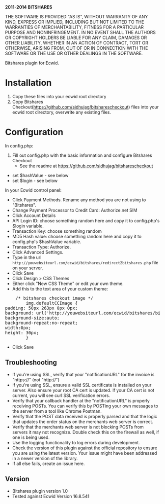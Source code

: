 <strong>2011-2014 BITSHARES</strong>



THE SOFTWARE IS PROVIDED "AS IS", WITHOUT WARRANTY OF ANY KIND, EXPRESS OR IMPLIED, INCLUDING BUT NOT LIMITED TO THE WARRANTIES OF MERCHANTABILITY, FITNESS FOR A PARTICULAR PURPOSE AND NONINFRINGEMENT. IN NO EVENT SHALL THE AUTHORS OR COPYRIGHT HOLDERS BE LIABLE FOR ANY CLAIM, DAMAGES OR OTHER LIABILITY, WHETHER IN AN ACTION OF CONTRACT, TORT OR OTHERWISE, ARISING FROM, OUT OF OR IN CONNECTION WITH THE SOFTWARE OR THE USE OR OTHER DEALINGS IN THE SOFTWARE.

Bitshares plugin for Ecwid.

# Installation

1. Copy these files into your ecwid root directory
2. Copy Bitshares Checkout(https://github.com/sidhujag/bitsharescheckout) files into your ecwid root directory, overwrite any existing files.

# Configuration

In config.php:
1. Fill out config.php with the basic information and configure Bitshares Checkout
    - See the readme at https://github.com/sidhujag/bitsharescheckout
- set $hashValue - see below
- set $login - see below

In your Ecwid control panel:
- Click Payment Methods.  Rename any method you are not using to "Bitshares".
- Change Payment Processor to Credit Card: Authorize.net SIM
- Click Account Details
- API Login ID: choose something random here and copy it to config.php's $login variable.
- Transaction Key: choose something random
- MD5 Hash value: choose something random here and copy it to config.php's $hashValue variable.
- Transaction Type: Authorize.
- Click Advanced Settings.
- Type in the url `http://youwebsiteurl.com/ecwid/bitshares/redirect2bitshares.php` file on your server.
- Click Save
- Click Design > CSS Themes
- Either click "New CSS Theme" or edit your own theme.
- Add this to the text area of your custom theme:
<pre>
	/* bitshares checkout image */
		img.defaultCCImage {
padding: 50px 263px 0px 0px; 
background: url('http://youwebsiteurl.com/ecwid/bitshares/bitshares-logo.png'); 
background-size:auto; 
background-repeat:no-repeat;
width:0px; 
height: 30px;
		}
</pre>
- Click Save


Troubleshooting
---------------
- If you're using SSL, verify that your "notificationURL" for the invoice is "https://" (not "http://")
- If you're using SSL, ensure a valid SSL certificate is installed on your server. Also ensure your root CA cert is updated. If your CA cert is not current, you will see curl SSL verification errors.
- Verify that your callback handler at the "notificationURL" is properly receiving POSTs. You can verify this by POSTing your own messages to the server from a tool like Chrome Postman.
- Verify that the POST data received is properly parsed and that the logic that updates the order status on the merchants web server is correct.
- Verify that the merchants web server is not blocking POSTs from servers it may not recognize. Double check this on the firewall as well, if one is being used.
- Use the logging functionality to log errors during development. 
- Check the version of this plugin against the official repository to ensure you are using the latest version. Your issue might have been addressed in a newer version of the library.
- If all else fails, create an issue here.


Version
-------
- Bitshares plugin version 1.0
- Tested against Ecwid Version 16.8.541
